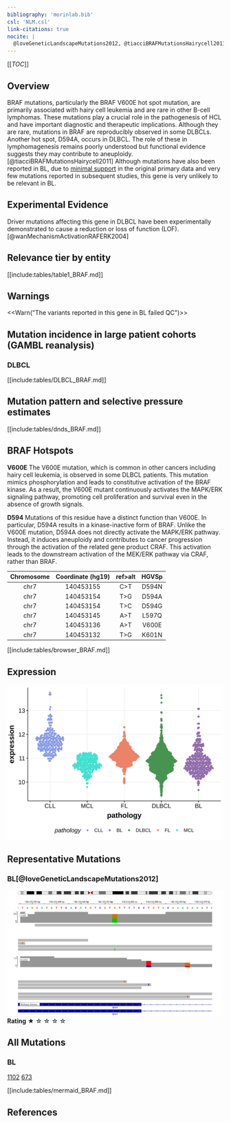 ```yaml
---
bibliography: 'morinlab.bib'
csl: 'NLM.csl'
link-citations: true
nocite: |
  @loveGeneticLandscapeMutations2012, @tiacciBRAFMutationsHairycell2011, 
---
```

[[_TOC_]]



## Overview

BRAF mutations, particularly the BRAF V600E hot spot mutation, are primarily associated with hairy cell leukemia and are rare in other B-cell lymphomas. These mutations play a crucial role in the pathogenesis of HCL and have important diagnostic and therapeutic implications. Although they are rare, mutations in BRAF are reproducibly observed in some DLBCLs. Another hot spot, D594A, occurs in DLBCL. The role of these in lymphomagenesis remains poorly understood but functional evidence suggests they may contribute to aneuploidy.[@tiacciBRAFMutationsHairycell2011] 
Although mutations have also been reported in BL, due to [minimal support](BRAF#representative-mutation) in the original primary data and very few mutations reported in subsequent studies, this gene is very unlikely to be relevant in BL. 


## Experimental Evidence

Driver mutations affecting this gene in DLBCL have been experimentally demonstrated to cause a reduction or loss of function (LOF).[@wanMechanismActivationRAFERK2004]

## Relevance tier by entity

[[include:tables/table1_BRAF.md]]

## Warnings

<<Warn("The variants reported in this gene in BL failed QC")>>


## Mutation incidence in large patient cohorts (GAMBL reanalysis)

### DLBCL
[[include:tables/DLBCL_BRAF.md]]

## Mutation pattern and selective pressure estimates

[[include:tables/dnds_BRAF.md]]


## BRAF Hotspots

**V600E** The V600E mutation, which is common in other cancers including hairy cell leukemia, is observed in some DLBCL patients. This mutation mimics phosphorylation and leads to constitutive activation of the BRAF kinase. As a result, the V600E mutant continuously activates the MAPK/ERK signaling pathway, promoting cell proliferation and survival even in the absence of growth signals. 

**D594** Mutations of this residue have a distinct function than V600E. In particular, D594A results in a kinase-inactive form of BRAF. Unlike the V600E mutation, D594A does not directly activate the MAPK/ERK pathway. Instead, it induces aneuploidy and contributes to cancer progression through the activation of the related gene product CRAF. This activation leads to the downstream activation of the MEK/ERK pathway via CRAF, rather than BRAF.

| Chromosome |Coordinate (hg19) | ref>alt | HGVSp | 
 | :---:| :---: | :--: | :---: |
| chr7 | 140453155 | C>T | D594N |
| chr7 | 140453154 | T>G | D594A |
| chr7 | 140453154 | T>C | D594G |
| chr7 | 140453145 | A>T | L597Q |
| chr7 | 140453136 | A>T | V600E |
| chr7 | 140453132 | T>G | K601N |

[[include:tables/browser_BRAF.md]]

## Expression
![](images/gene_expression/BRAF_by_pathology.svg)

## Representative Mutations

### BL[@loveGeneticLandscapeMutations2012]

![](primary/Love_BRAF.svg)
**Rating** 
&starf; &star; &star; &star; &star;

## All Mutations

### BL

[1102](https://www.bcgsc.ca/downloads/morinlab/GAMBL/Love/1102_reports.html)
[673](https://www.bcgsc.ca/downloads/morinlab/GAMBL/Love/673_reports.html)

[[include:tables/mermaid_BRAF.md]]

## References

<!-- ORIGIN: tiacciBRAFMutationsHairycell2011a -->
<!-- DLBCL: tiacciBRAFMutationsHairycell2011a -->
<!-- BL: loveGeneticLandscapeMutations2012 -->
